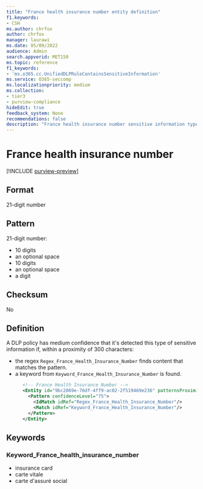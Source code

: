 ```yaml
---
title: "France health insurance number entity definition"
f1.keywords:
- CSH
ms.author: chrfox
author: chrfox
manager: laurawi
ms.date: 05/09/2022
audience: Admin
search.appverid: MET150
ms.topic: reference
f1_keywords:
- 'ms.o365.cc.UnifiedDLPRuleContainsSensitiveInformation'
ms.service: O365-seccomp
ms.localizationpriority: medium
ms.collection:
- tier3
- purview-compliance
hideEdit: true
feedback_system: None
recommendations: false
description: "France health insurance number sensitive information type entity definition."
---
```


# France health insurance number

[!INCLUDE [purview-preview](../includes/purview-preview.md)]

## Format

21-digit number

## Pattern

21-digit number:

- 10 digits
- an optional space
- 10 digits
- an optional space
- a digit

## Checksum

No

## Definition

A DLP policy has medium confidence that it's detected this type of sensitive information if, within a proximity of 300 characters:

- the regex `Regex_France_Health_Insurance_Number` finds content that matches the pattern.
- a keyword from `Keyword_France_Health_Insurance_Number` is found.

```xml
      <!-- France Health Insurance Number -->
      <Entity id="9bc2069e-76df-4ff9-ac02-2f519469e236" patternsProximity="300" recommendedConfidence="75">
        <Pattern confidenceLevel="75">
          <IdMatch idRef="Regex_France_Health_Insurance_Number"/>
          <Match idRef="Keyword_France_Health_Insurance_Number"/>
        </Pattern>
      </Entity>
```
## Keywords

### Keyword_France_health_insurance_number

- insurance card
- carte vitale
- carte d'assuré social
